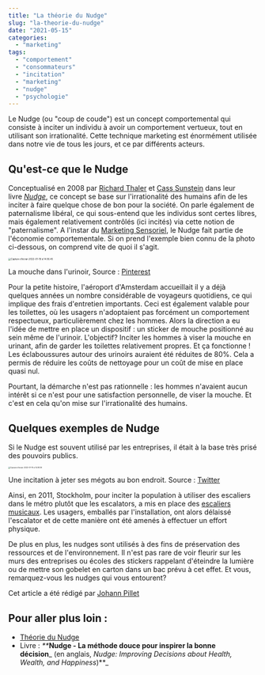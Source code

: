 ```yaml
---
title: "La théorie du Nudge"
slug: "la-theorie-du-nudge"
date: "2021-05-15"
categories: 
  - "marketing"
tags: 
  - "comportement"
  - "consommateurs"
  - "incitation"
  - "marketing"
  - "nudge"
  - "psychologie"
---
```


Le Nudge (ou "coup de coude") est un concept comportemental qui consiste à inciter un individu à avoir un comportement vertueux, tout en utilisant son irrationalité. Cette technique marketing est énormément utilisée dans notre vie de tous les jours, et ce par différents acteurs.

## Qu'est-ce que le Nudge

Conceptualisé en 2008 par [Richard Thaler](https://fr.wikipedia.org/wiki/Richard_Thaler) et [Cass Sunstein](https://fr.wikipedia.org/wiki/Cass_Sunstein) dans leur livre _[Nudge](https://fr.wikipedia.org/wiki/Nudge_(livre))_, ce concept se base sur l'irrationalité des humains afin de les inciter à faire quelque chose de bon pour la société. On parle également de paternalisme libéral, ce qui sous-entend que les individus sont certes libres, mais également relativement contrôlés (ici incités) via cette notion de "paternalisme". A l'instar du [Marketing Sensoriel](https://cristalea.fr/marketing/le-marketing-sensoriel-un-voyage-des-5-sens/), le Nudge fait partie de l'économie comportementale. Si on prend l'exemple bien connu de la photo ci-dessous, on comprend vite de quoi il s'agit.

<img src="Capture d’écran 2022-01-19 à 14.06.45.png" alt="Capture d’écran 2022-01-19 à 14.06.45" style="zoom:33%;" />

La mouche dans l'urinoir, Source : [Pinterest](https://www.pinterest.fr/pin/444449056961371077/ )

Pour la petite histoire, l'aéroport d'Amsterdam accueillait il y a déjà quelques années un nombre considérable de voyageurs quotidiens, ce qui implique des frais d'entretien importants. Ceci est également valable pour les toilettes, où les usagers n'adoptaient pas forcément un comportement respectueux, particulièrement chez les hommes. Alors la direction a eu l'idée de mettre en place un dispositif : un sticker de mouche positionné au sein même de l'urinoir. L'objectif? Inciter les hommes à viser la mouche en urinant, afin de garder les toilettes relativement propres. Et ça fonctionne ! Les éclaboussures autour des urinoirs auraient été réduites de 80%. Cela a permis de réduire les coûts de nettoyage pour un coût de mise en place quasi nul.

Pourtant, la démarche n'est pas rationnelle : les hommes n'avaient aucun intérêt si ce n'est pour une satisfaction personnelle, de viser la mouche. Et c'est en cela qu'on mise sur l'irrationalité des humains.

## Quelques exemples de Nudge

Si le Nudge est souvent utilisé par les entreprises, il était à la base très prisé des pouvoirs publics.

<img src="Capture d’écran 2022-01-19 à 14.08.36.png" alt="Capture d’écran 2022-01-19 à 14.08.36" style="zoom: 25%;" />

Une incitation à jeter ses mégots au bon endroit. Source : [Twitter](https://twitter.com/lasciencedufoot/status/1114100791462236160)

Ainsi, en 2011, Stockholm, pour inciter la population à utiliser des escaliers dans le métro plutôt que les escalators, a mis en place des [escaliers musicaux](https://www.youtube.com/watch?v=e3QD8NuZPqI). Les usagers, emballés par l'installation, ont alors délaissé l'escalator et de cette manière ont été amenés à effectuer un effort physique.

De plus en plus, les nudges sont utilisés à des fins de préservation des ressources et de l'environnement. Il n'est pas rare de voir fleurir sur les murs des entreprises ou écoles des stickers rappelant d'éteindre la lumière ou de mettre son gobelet en carton dans un bac prévu à cet effet. Et vous, remarquez-vous les nudges qui vous entourent?

Cet article a été rédigé par [Johann Pillet](https://www.linkedin.com/search/results/all/?keywords=johann%20pillet&origin=RICH_QUERY_SUGGESTION&position=2&searchId=072783a2-4a8e-4119-b076-66889ba5f202&sid=TsT) 

## Pour aller plus loin :

- [Théorie du Nudge](https://fr.wikipedia.org/wiki/Th%C3%A9orie_du_Nudge)
- Livre : _**_**Nudge - La méthode douce pour inspirer la bonne décision**_ (en anglais, _Nudge: Improving Decisions about Health, Wealth, and Happiness_)**_
